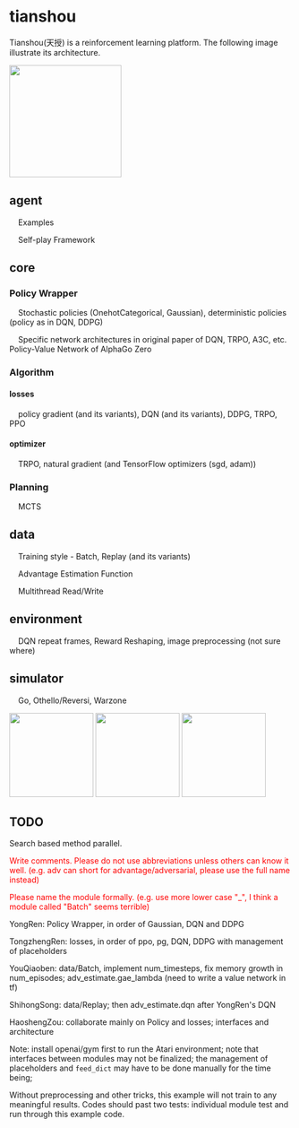 # tianshou
Tianshou(天授) is a reinforcement learning platform. The following image illustrate its architecture.

<img src="https://github.com/sproblvem/tianshou/blob/master/docs/figures/tianshou_architecture.png" height="200"/>

## agent
&nbsp;&nbsp;&nbsp;&nbsp;Examples

&nbsp;&nbsp;&nbsp;&nbsp;Self-play Framework

## core

### Policy Wrapper
&nbsp;&nbsp;&nbsp;&nbsp;Stochastic policies (OnehotCategorical, Gaussian), deterministic policies (policy as in DQN, DDPG)

&nbsp;&nbsp;&nbsp;&nbsp;Specific network architectures in original paper of DQN, TRPO, A3C, etc. Policy-Value Network of AlphaGo Zero

### Algorithm

#### losses
&nbsp;&nbsp;&nbsp;&nbsp;policy gradient (and its variants), DQN (and its variants), DDPG, TRPO, PPO

#### optimizer
&nbsp;&nbsp;&nbsp;&nbsp;TRPO, natural gradient (and TensorFlow optimizers (sgd, adam))

### Planning
&nbsp;&nbsp;&nbsp;&nbsp;MCTS

## data
&nbsp;&nbsp;&nbsp;&nbsp;Training style - Batch, Replay (and its variants)

&nbsp;&nbsp;&nbsp;&nbsp;Advantage Estimation Function

&nbsp;&nbsp;&nbsp;&nbsp;Multithread Read/Write

## environment
&nbsp;&nbsp;&nbsp;&nbsp;DQN repeat frames, Reward Reshaping, image preprocessing (not sure where)

## simulator
&nbsp;&nbsp;&nbsp;&nbsp;Go, Othello/Reversi, Warzone

<img src="https://github.com/sproblvem/tianshou/blob/master/docs/figures/go.png" height="150"/> <img src="https://github.com/sproblvem/tianshou/blob/master/docs/figures/reversi.jpg" height="150"/> <img src="https://github.com/sproblvem/tianshou/blob/master/docs/figures/warzone.jpg" height="150"/>

## TODO
Search based method parallel.

<font color=red> Write comments. Please do not use abbreviations unless others can know it well. (e.g. adv can short for advantage/adversarial, please use the full name instead) </font>

<font color=red> Please name the module formally. (e.g. use more lower case "_", I think a module called "Batch" seems terrible)</font>

YongRen: Policy Wrapper, in order of Gaussian, DQN and DDPG

TongzhengRen: losses, in order of ppo, pg, DQN, DDPG with management of placeholders

YouQiaoben: data/Batch, implement num_timesteps, fix memory growth in num_episodes; adv_estimate.gae_lambda (need to write a value network in tf)

ShihongSong: data/Replay; then adv_estimate.dqn after YongRen's DQN

HaoshengZou: collaborate mainly on Policy and losses; interfaces and architecture

Note: install openai/gym first to run the Atari environment; note that interfaces between modules may not be finalized; the management of placeholders and `feed_dict` may have to be done manually for the time being;

Without preprocessing and other tricks, this example will not train to any meaningful results. Codes should past two tests: individual module test and run through this example code.